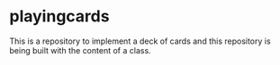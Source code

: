 # playingcards

This is a repository to implement a deck of cards
and this repository is being built with the content of a class.
